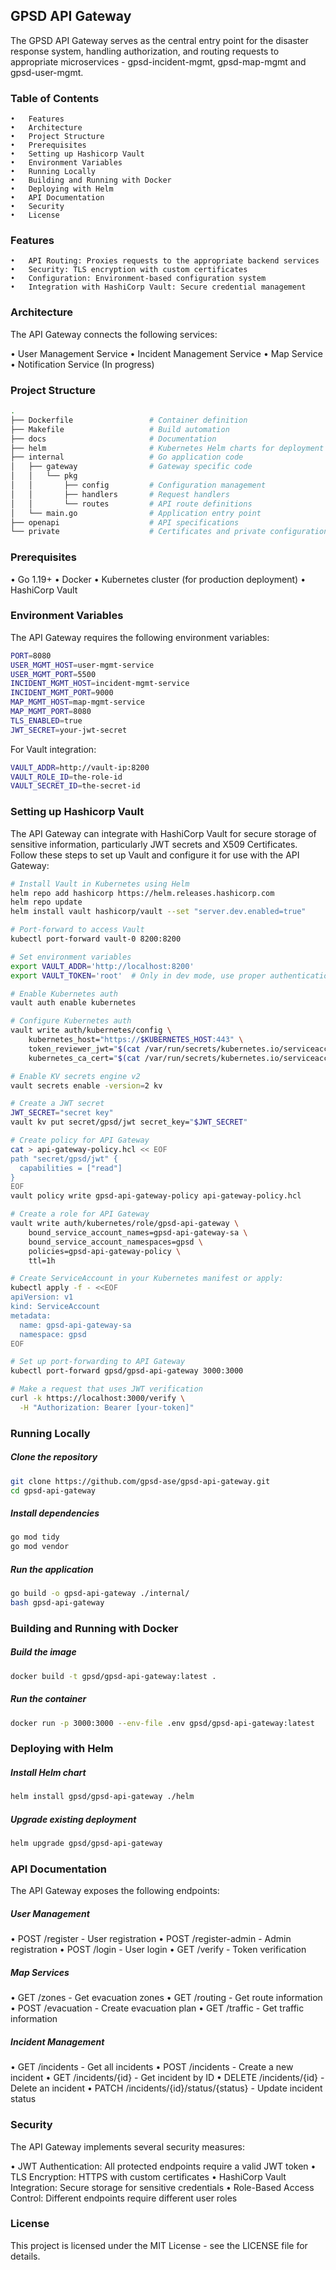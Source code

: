 ## GPSD API Gateway

The GPSD API Gateway serves as the central entry point for the disaster response system, handling authorization, and routing requests to appropriate microservices - gpsd-incident-mgmt, gpsd-map-mgmt and gpsd-user-mgmt.

### Table of Contents

	•	Features
	•	Architecture
	•	Project Structure
	•	Prerequisites
	•	Setting up Hashicorp Vault
	•	Environment Variables
	•	Running Locally
	•	Building and Running with Docker
	•	Deploying with Helm
	•	API Documentation
	•	Security
	•	License

### Features

	•	API Routing: Proxies requests to the appropriate backend services
	•	Security: TLS encryption with custom certificates
	•	Configuration: Environment-based configuration system
	•	Integration with HashiCorp Vault: Secure credential management

### Architecture

The API Gateway connects the following services:

•	User Management Service
•	Incident Management Service
•	Map Service
•	Notification Service (In progress)

### Project Structure

```bash
.
├── Dockerfile                 # Container definition
├── Makefile                   # Build automation
├── docs                       # Documentation
├── helm                       # Kubernetes Helm charts for deployment
├── internal                   # Go application code
│   ├── gateway                # Gateway specific code
│   │   └── pkg
│   │       ├── config         # Configuration management
│   │       ├── handlers       # Request handlers
│   │       └── routes         # API route definitions
│   └── main.go                # Application entry point
├── openapi                    # API specifications
└── private                    # Certificates and private configurations
```

### Prerequisites

•	Go 1.19+
•	Docker
•	Kubernetes cluster (for production deployment)
•	HashiCorp Vault

### Environment Variables

The API Gateway requires the following environment variables:

```bash
PORT=8080
USER_MGMT_HOST=user-mgmt-service
USER_MGMT_PORT=5500
INCIDENT_MGMT_HOST=incident-mgmt-service
INCIDENT_MGMT_PORT=9000
MAP_MGMT_HOST=map-mgmt-service
MAP_MGMT_PORT=8080
TLS_ENABLED=true
JWT_SECRET=your-jwt-secret
```
For Vault integration:
```bash
VAULT_ADDR=http://vault-ip:8200
VAULT_ROLE_ID=the-role-id
VAULT_SECRET_ID=the-secret-id
```

### Setting up Hashicorp Vault

The API Gateway can integrate with HashiCorp Vault for secure storage of sensitive information, particularly JWT secrets and X509 Certificates. Follow these steps to set up Vault and configure it for use with the API Gateway:


```bash
# Install Vault in Kubernetes using Helm
helm repo add hashicorp https://helm.releases.hashicorp.com
helm repo update
helm install vault hashicorp/vault --set "server.dev.enabled=true"

# Port-forward to access Vault
kubectl port-forward vault-0 8200:8200

# Set environment variables
export VAULT_ADDR='http://localhost:8200'
export VAULT_TOKEN='root'  # Only in dev mode, use proper authentication in production

# Enable Kubernetes auth
vault auth enable kubernetes

# Configure Kubernetes auth
vault write auth/kubernetes/config \
    kubernetes_host="https://$KUBERNETES_HOST:443" \
    token_reviewer_jwt="$(cat /var/run/secrets/kubernetes.io/serviceaccount/token)" \
    kubernetes_ca_cert="$(cat /var/run/secrets/kubernetes.io/serviceaccount/ca.crt)"

# Enable KV secrets engine v2
vault secrets enable -version=2 kv

# Create a JWT secret
JWT_SECRET="secret key"
vault kv put secret/gpsd/jwt secret_key="$JWT_SECRET"

# Create policy for API Gateway
cat > api-gateway-policy.hcl << EOF
path "secret/gpsd/jwt" {
  capabilities = ["read"]
}
EOF
vault policy write gpsd-api-gateway-policy api-gateway-policy.hcl

# Create a role for API Gateway
vault write auth/kubernetes/role/gpsd-api-gateway \
    bound_service_account_names=gpsd-api-gateway-sa \
    bound_service_account_namespaces=gpsd \
    policies=gpsd-api-gateway-policy \
    ttl=1h

# Create ServiceAccount in your Kubernetes manifest or apply:
kubectl apply -f - <<EOF
apiVersion: v1
kind: ServiceAccount
metadata:
  name: gpsd-api-gateway-sa
  namespace: gpsd
EOF

# Set up port-forwarding to API Gateway
kubectl port-forward gpsd/gpsd-api-gateway 3000:3000

# Make a request that uses JWT verification
curl -k https://localhost:3000/verify \
  -H "Authorization: Bearer [your-token]"
```

### Running Locally

##### Clone the repository

```bash
git clone https://github.com/gpsd-ase/gpsd-api-gateway.git
cd gpsd-api-gateway
```

##### Install dependencies

```bash
go mod tidy
go mod vendor
```

##### Run the application

```bash
go build -o gpsd-api-gateway ./internal/
bash gpsd-api-gateway
```

### Building and Running with Docker

##### Build the image

```bash
docker build -t gpsd/gpsd-api-gateway:latest .
```

##### Run the container

```bash
docker run -p 3000:3000 --env-file .env gpsd/gpsd-api-gateway:latest
```

### Deploying with Helm

##### Install Helm chart

```bash
helm install gpsd/gpsd-api-gateway ./helm
```

##### Upgrade existing deployment

```bash
helm upgrade gpsd/gpsd-api-gateway
```

### API Documentation
The API Gateway exposes the following endpoints:

##### User Management

•	POST /register - User registration
•	POST /register-admin - Admin registration
•	POST /login - User login
•	GET /verify - Token verification

##### Map Services

•	GET /zones - Get evacuation zones
•	GET /routing - Get route information
•	POST /evacuation - Create evacuation plan
•	GET /traffic - Get traffic information

##### Incident Management

•	GET /incidents - Get all incidents
•	POST /incidents - Create a new incident
•	GET /incidents/{id} - Get incident by ID
•	DELETE /incidents/{id} - Delete an incident
•	PATCH /incidents/{id}/status/{status} - Update incident status

### Security

The API Gateway implements several security measures:

•	JWT Authentication: All protected endpoints require a valid JWT token
•	TLS Encryption: HTTPS with custom certificates
•	HashiCorp Vault Integration: Secure storage for sensitive credentials
•	Role-Based Access Control: Different endpoints require different user roles

### License

This project is licensed under the MIT License - see the LICENSE file for details.